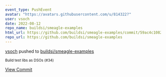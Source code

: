 ```yaml
---
event_type: PushEvent
avatar: "https://avatars.githubusercontent.com/u/814322?"
user: vsoch
date: 2022-08-12
repo_name: buildsi/smeagle-examples
html_url: https://github.com/buildsi/smeagle-examples/commit/59ac4c10823329fe765377e24a6d466de7136cbb
repo_url: https://github.com/buildsi/smeagle-examples
---
```


<a href='https://github.com/vsoch' target='_blank'>vsoch</a> pushed to <a href='https://github.com/buildsi/smeagle-examples' target='_blank'>buildsi/smeagle-examples</a>

<small>Build test libs as DSOs (#34)</small>

<a href='https://github.com/buildsi/smeagle-examples/commit/59ac4c10823329fe765377e24a6d466de7136cbb' target='_blank'>View Commit</a>
